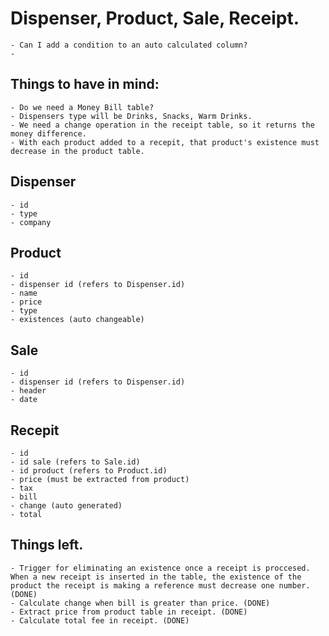 

Dispenser, Product, Sale, Receipt.
====

    - Can I add a condition to an auto calculated column?
    - 

Things to have in mind:
---
    - Do we need a Money Bill table?
    - Dispensers type will be Drinks, Snacks, Warm Drinks.
    - We need a change operation in the receipt table, so it returns the money difference.
    - With each product added to a recepit, that product's existence must decrease in the product table.

## Dispenser

    - id
    - type
    - company

## Product

    - id
    - dispenser id (refers to Dispenser.id)
    - name
    - price
    - type
    - existences (auto changeable)

## Sale

    - id
    - dispenser id (refers to Dispenser.id)
    - header
    - date

## Recepit

    - id
    - id sale (refers to Sale.id)
    - id product (refers to Product.id)
    - price (must be extracted from product)
    - tax
    - bill
    - change (auto generated)
    - total

## Things left.
    - Trigger for eliminating an existence once a receipt is proccesed. When a new receipt is inserted in the table, the existence of the product the receipt is making a reference must decrease one number. (DONE)
    - Calculate change when bill is greater than price. (DONE)
    - Extract price from product table in receipt. (DONE)
    - Calculate total fee in receipt. (DONE)

